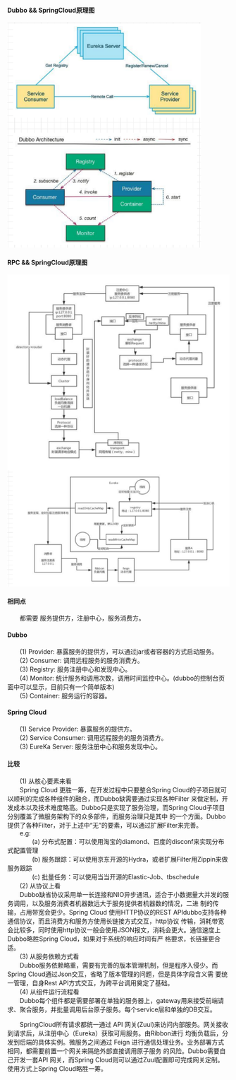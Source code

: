 #### Dubbo && SpringCloud原理图
![Dubbo && SpringCloud原理图](/images/SpringCloud/Dubbo&SpringCloud.png)
    
#### RPC && SpringCloud原理图
![RPC && SpringCloud原理图](/images/SpringCloud/RPC&SpringCloud.PNG)
    
#### 相同点
&emsp;&emsp;都需要 服务提供方，注册中心，服务消费方。
    
#### Dubbo
&emsp;&emsp;(1) Provider: 暴露服务的提供方，可以通过jar或者容器的方式启动服务。<br/>
&emsp;&emsp;(2) Consumer: 调用远程服务的服务消费方。<br/>
&emsp;&emsp;(3) Registry: 服务注册中心和发现中心。<br/>
&emsp;&emsp;(4) Monitor: 统计服务和调用次数，调用时间监控中心。(dubbo的控制台页面中可以显示，目前只有一个简单版本)<br/>
&emsp;&emsp;(5) Container: 服务运行的容器。<br/>
    
#### Spring Cloud
&emsp;&emsp;(1) Service Provider: 暴露服务的提供方。<br/>
&emsp;&emsp;(2) Service Consumer: 调用远程服务的服务消费方。<br/>
&emsp;&emsp;(3) EureKa Server: 服务注册中心和服务发现中心。<br/>
    
#### 比较
&emsp;&emsp;(1) 从核心要素来看<br/>
&emsp;&emsp;Spring Cloud 更胜一筹，在开发过程中只要整合Spring Cloud的子项目就可以顺利的完成各种组件的融合，而Dubbo缺需要通过实现各种Filter
来做定制，开发成本以及技术难度略高。Dubbo只是实现了服务治理，而Spring Cloud子项目分别覆盖了微服务架构下的众多部件，而服务治理只是其中
的一个方面。Dubbo提供了各种Filter，对于上述中“无”的要素，可以通过扩展Filter来完善。<br/>
&emsp;&emsp;e.g:<br/>
&emsp;&emsp;&emsp;&emsp;(a) 分布式配置：可以使用淘宝的diamond、百度的disconf来实现分布式配置管理<br/>
&emsp;&emsp;&emsp;&emsp;(b) 服务跟踪：可以使用京东开源的Hydra，或者扩展Filter用Zippin来做服务跟踪<br/>
&emsp;&emsp;&emsp;&emsp;(c) 批量任务：可以使用当当开源的Elastic-Job、tbschedule<br/>
&emsp;&emsp;(2) 从协议上看<br/>
&emsp;&emsp;Dubbo缺省协议采用单一长连接和NIO异步通讯，适合于小数据量大并发的服务调用，以及服务消费者机器数远大于服务提供者机器数的情况，二进
制的传输，占用带宽会更少。Spring Cloud 使用HTTP协议的REST APIdubbo支持各种通信协议，而且消费方和服务方使用长链接方式交互，http协议
传输，消耗带宽会比较多，同时使用http协议一般会使用JSON报文，消耗会更大。通信速度上Dubbo略胜Spring Cloud，如果对于系统的响应时间有严
格要求，长链接更合适。<br/>
&emsp;&emsp;(3) 从服务依赖方式看<br/>
&emsp;&emsp;Dubbo服务依赖略重，需要有完善的版本管理机制，但是程序入侵少。而Spring Cloud通过Json交互，省略了版本管理的问题，但是具体字段含义需
要统一管理，自身Rest API方式交互，为跨平台调用奠定了基础。<br/>
&emsp;&emsp;(4) 从组件运行流程看<br/>
&emsp;&emsp;Dubbo每个组件都是需要部署在单独的服务器上，gateway用来接受前端请求、聚合服务，并批量调用后台原子服务。每个service层和单独的DB交互。<br/>
    
&emsp;&emsp;SpringCloud所有请求都统一通过 API 网关(Zuul)来访问内部服务。网关接收到请求后，从注册中心（Eureka）获取可用服务。由Ribbon进行
均衡负载后，分发到后端的具体实例。微服务之间通过 Feign 进行通信处理业务。业务部署方式相同，都需要前置一个网关来隔绝外部直接调用原子服务
的风险。Dubbo需要自己开发一套API 网关，而Spring Cloud则可以通过Zuul配置即可完成网关定制。使用方式上Spring Cloud略胜一筹。<br/>
